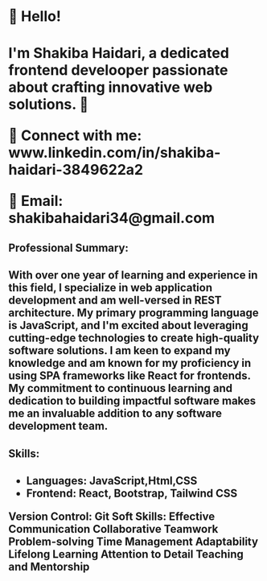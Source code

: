 <h1>👋 Hello!<h1/> 
  
  <p>I'm Shakiba Haidari, a dedicated frontend develooper passionate about crafting innovative web solutions. 🚀<p/>
<p>🔗 Connect with me: www.linkedin.com/in/shakiba-haidari-3849622a2</p>
<p>📧 Email: shakibahaidari34@gmail.com</p>

<h2>Professional Summary:<h2/>

<p> With over one year of learning and experience in this field, I specialize in web application development and am well-versed in REST architecture. My primary programming language is JavaScript, and I'm excited about leveraging cutting-edge technologies to create high-quality software solutions. I am keen to expand my knowledge and am known for my proficiency in using SPA frameworks like React for frontends. My commitment to continuous learning and dedication to building impactful software makes me an invaluable addition to any software development team. <p/>

<h2>Skills:<h2/>
  <ul>
<li>Languages: JavaScript,Html,CSS</li>
<li>Frontend: React, Bootstrap, Tailwind CSS</li>
    </ul>
Version Control: Git
Soft Skills:
Effective Communication
Collaborative Teamwork
Problem-solving
Time Management
Adaptability
Lifelong Learning
Attention to Detail
Teaching and Mentorship
